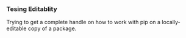 ### Tesing Editablity

Trying to get a complete handle on how to work with
pip on a locally-editable copy of a package.
